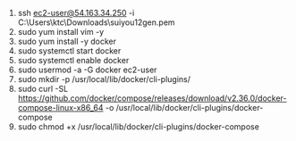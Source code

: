 1. ssh ec2-user@54.163.34.250 -i C:\Users\ktc\Downloads\suiyou12gen.pem
2. sudo yum install vim -y
3. sudo yum install -y docker
4. sudo systemctl start docker
5. sudo systemctl enable docker
6. sudo usermod -a -G docker ec2-user
7. sudo mkdir -p /usr/local/lib/docker/cli-plugins/
8. sudo curl -SL https://github.com/docker/compose/releases/download/v2.36.0/docker-compose-linux-x86_64 -o /usr/local/lib/docker/cli-plugins/docker-compose
9. sudo chmod +x /usr/local/lib/docker/cli-plugins/docker-compose


